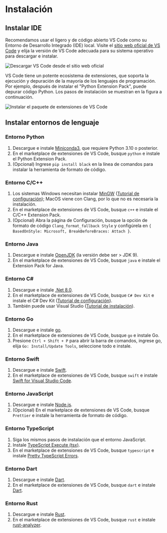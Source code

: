 # Instalación

## Instalar IDE

Recomendamos usar el ligero y de código abierto VS Code como su Entorno de Desarrollo Integrado (IDE) local. Visite el [sitio web oficial de VS Code](https://code.visualstudio.com/) y elija la versión de VS Code adecuada para su sistema operativo para descargar e instalar.

![Descargar VS Code desde el sitio web oficial](installation.assets/vscode_installation.png)

VS Code tiene un potente ecosistema de extensiones, que soporta la ejecución y depuración de la mayoría de los lenguajes de programación. Por ejemplo, después de instalar el "Python Extension Pack", puede depurar código Python. Los pasos de instalación se muestran en la figura a continuación.

![Instalar el paquete de extensiones de VS Code](installation.assets/vscode_extension_installation.png)

## Instalar entornos de lenguaje

### Entorno Python

1.  Descargue e instale [Miniconda3](https://docs.conda.io/en/latest/miniconda.html), que requiere Python 3.10 o posterior.
2.  En el marketplace de extensiones de VS Code, busque `python` e instale el Python Extension Pack.
3.  (Opcional) Ingrese `pip install black` en la línea de comandos para instalar la herramienta de formato de código.

### Entorno C/C++

1.  Los sistemas Windows necesitan instalar [MinGW](https://sourceforge.net/projects/mingw-w64/files/) ([Tutorial de configuración](https://blog.csdn.net/qq_33698226/article/details/129031241)); MacOS viene con Clang, por lo que no es necesaria la instalación.
2.  En el marketplace de extensiones de VS Code, busque `c++` e instale el C/C++ Extension Pack.
3.  (Opcional) Abra la página de Configuración, busque la opción de formato de código `Clang_format_fallback Style` y configúrela en `{ BasedOnStyle: Microsoft, BreakBeforeBraces: Attach }`.

### Entorno Java

1.  Descargue e instale [OpenJDK](https://jdk.java.net/18/) (la versión debe ser > JDK 9).
2.  En el marketplace de extensiones de VS Code, busque `java` e instale el Extension Pack for Java.

### Entorno C#

1.  Descargue e instale [.Net 8.0](https://dotnet.microsoft.com/en-us/download).
2.  En el marketplace de extensiones de VS Code, busque `C# Dev Kit` e instale el C# Dev Kit ([Tutorial de configuración](https://code.visualstudio.com/docs/csharp/get-started)).
3.  También puede usar Visual Studio ([Tutorial de instalación](https://learn.microsoft.com/zh-cn/visualstudio/install/install-visual-studio?view=vs-2022)).

### Entorno Go

1.  Descargue e instale [go](https://go.dev/dl/).
2.  En el marketplace de extensiones de VS Code, busque `go` e instale Go.
3.  Presione `Ctrl + Shift + P` para abrir la barra de comandos, ingrese go, elija `Go: Install/Update Tools`, seleccione todo e instale.

### Entorno Swift

1.  Descargue e instale [Swift](https://www.swift.org/download/).
2.  En el marketplace de extensiones de VS Code, busque `swift` e instale [Swift for Visual Studio Code](https://marketplace.visualstudio.com/items?itemName=sswg.swift-lang).

### Entorno JavaScript

1.  Descargue e instale [Node.js](https://nodejs.org/en/).
2.  (Opcional) En el marketplace de extensiones de VS Code, busque `Prettier` e instale la herramienta de formato de código.

### Entorno TypeScript

1.  Siga los mismos pasos de instalación que el entorno JavaScript.
2.  Instale [TypeScript Execute (tsx)](https://github.com/privatenumber/tsx?tab=readme-ov-file#global-installation).
3.  En el marketplace de extensiones de VS Code, busque `typescript` e instale [Pretty TypeScript Errors](https://marketplace.visualstudio.com/items?itemName=yoavbls.pretty-ts-errors).

### Entorno Dart

1.  Descargue e instale [Dart](https://dart.dev/get-dart).
2.  En el marketplace de extensiones de VS Code, busque `dart` e instale [Dart](https://marketplace.visualstudio.com/items?itemName=Dart-Code.dart-code).

### Entorno Rust

1.  Descargue e instale [Rust](https://www.rust-lang.org/tools/install).
2.  En el marketplace de extensiones de VS Code, busque `rust` e instale [rust-analyzer](https://marketplace.visualstudio.com/items?itemName=rust-lang.rust-analyzer).